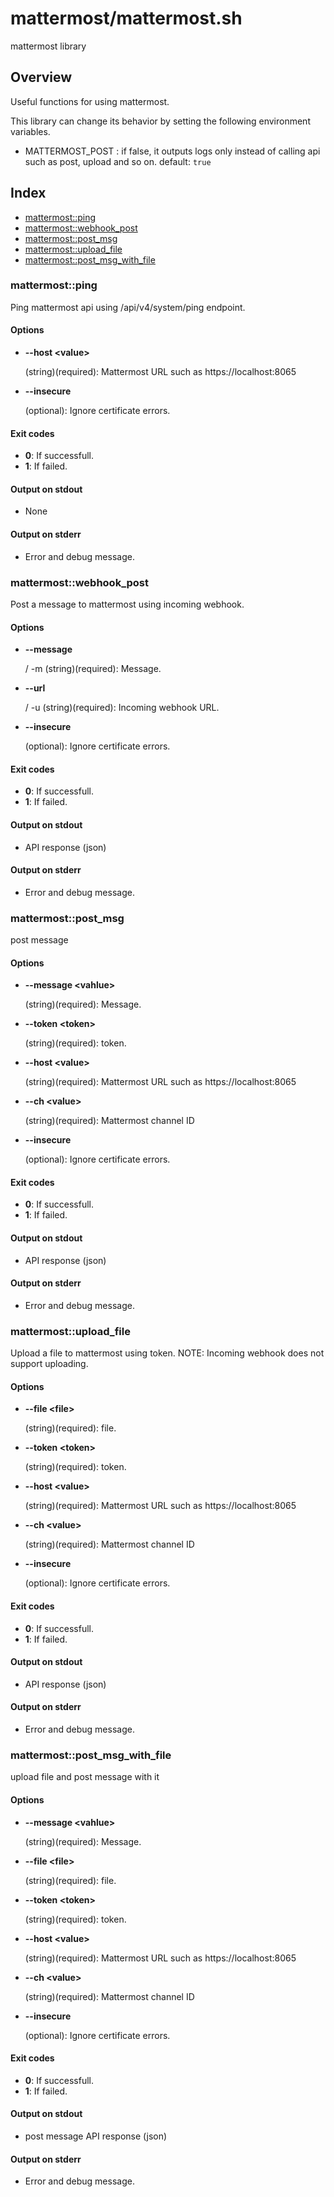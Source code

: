 # mattermost/mattermost.sh

mattermost library

## Overview

Useful functions for using mattermost.

This library can change its behavior by setting the following environment variables.

* MATTERMOST_POST : if false, it outputs logs only instead of calling api such as post, upload and so on. default: ``true``

## Index

* [mattermost::ping](#mattermostping)
* [mattermost::webhook_post](#mattermostwebhookpost)
* [mattermost::post_msg](#mattermostpostmsg)
* [mattermost::upload_file](#mattermostuploadfile)
* [mattermost::post_msg_with_file](#mattermostpostmsgwithfile)

### mattermost::ping

Ping mattermost api using /api/v4/system/ping endpoint.

#### Options

* **--host \<value\>**

  (string)(required): Mattermost URL such as https://localhost:8065

* **--insecure**

  (optional): Ignore certificate errors.

#### Exit codes

* **0**: If successfull.
* **1**: If failed.

#### Output on stdout

* None

#### Output on stderr

* Error and debug message.

### mattermost::webhook_post

Post a message to mattermost using incoming webhook.

#### Options

* **--message**

  / -m <vahlue> (string)(required): Message.

* **--url**

  / -u <value> (string)(required): Incoming webhook URL.

* **--insecure**

  (optional): Ignore certificate errors.

#### Exit codes

* **0**: If successfull.
* **1**: If failed.

#### Output on stdout

* API response (json)

#### Output on stderr

* Error and debug message.

### mattermost::post_msg

post message

#### Options

* **--message \<vahlue\>**

  (string)(required): Message.

* **--token \<token\>**

  (string)(required): token.

* **--host \<value\>**

  (string)(required): Mattermost URL such as https://localhost:8065

* **--ch \<value\>**

  (string)(required): Mattermost channel ID

* **--insecure**

  (optional): Ignore certificate errors.

#### Exit codes

* **0**: If successfull.
* **1**: If failed.

#### Output on stdout

* API response (json)

#### Output on stderr

* Error and debug message.

### mattermost::upload_file

Upload a file to mattermost using token. NOTE: Incoming webhook does not support uploading.

#### Options

* **--file \<file\>**

  (string)(required): file.

* **--token \<token\>**

  (string)(required): token.

* **--host \<value\>**

  (string)(required): Mattermost URL such as https://localhost:8065

* **--ch \<value\>**

  (string)(required): Mattermost channel ID

* **--insecure**

  (optional): Ignore certificate errors.

#### Exit codes

* **0**: If successfull.
* **1**: If failed.

#### Output on stdout

* API response (json)

#### Output on stderr

* Error and debug message.

### mattermost::post_msg_with_file

upload file and post message with it

#### Options

* **--message \<vahlue\>**

  (string)(required): Message.

* **--file \<file\>**

  (string)(required): file.

* **--token \<token\>**

  (string)(required): token.

* **--host \<value\>**

  (string)(required): Mattermost URL such as https://localhost:8065

* **--ch \<value\>**

  (string)(required): Mattermost channel ID

* **--insecure**

  (optional): Ignore certificate errors.

#### Exit codes

* **0**: If successfull.
* **1**: If failed.

#### Output on stdout

* post message API response (json)

#### Output on stderr

* Error and debug message.

